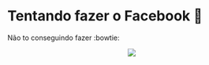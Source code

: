 # Tentando fazer o Facebook :hatching_chick:

Não to conseguindo fazer :bowtie:

<div align="center">
<img src="https://user-images.githubusercontent.com/73189635/152843763-5be6de55-d97e-412d-b52e-004ed951ff8b.png"/>
</div>
